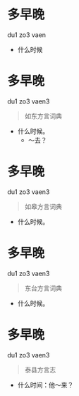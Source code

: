 # 多早晚
du1 zo3 vaen
- 什么时候

# 多早晚
du1 zo3 vaen3
> 如东方言词典
- 什么时候。
  - ～去？

# 多早晚
du1 zo3 vaen3
> 如皋方言词典
- 什么时候。

# 多早晚
du1 zo3 vaen3
> 东台方言词典
- 什么时候。

# 多早晚
du1 zo3 vaen3
> 泰县方言志
- 什么时间：他～来？
